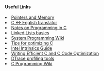 #### Useful Links

<li><a href="http://cslibrary.stanford.edu/102/PointersAndMemory.pdf">Pointers and Memory</a>
<li><a href="https://cdecl.org/">C <-> English translator</a>
<li><a href="http://www.lysator.liu.se/c/pikestyle.html">Notes on Programming in C</a>
<li><a href="http://www.learn-c.org/en/Linked_lists">Linked Lists basics</a>
<li><a href="https://github.com/angrave/SystemProgramming/wiki">System Programming Wiki</a>
<li><a href="https://people.cs.clemson.edu/~dhouse/courses/405/papers/optimize.pdf">Tips for optimizing C</a>
<li><a href="https://software.intel.com/sites/landingpage/IntrinsicsGuide/">Intel Intrinsics Guide</a>
<li><a href="https://www.codeproject.com/Articles/6154/Writing-Efficient-C-and-C-Code-Optimization">Writing Efficient C and C Code Optimization</a>
<li><a href="http://www.brendangregg.com/dtrace.html">DTrace profiling tools</a>
<li><a href="https://en.wikibooks.org/wiki/C_Programming">C Programming Wiki</a>
